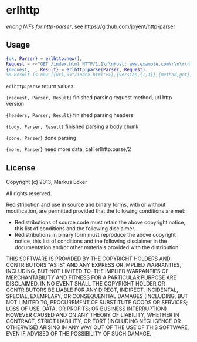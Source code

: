 erlhttp
================================

*erlang NIFs for http-parser*, see https://github.com/joyent/http-parser


Usage
-------------------------

```erlang
{ok, Parser} = erlhttp:new(),
Request = <<"GET /index.html HTTP/1.1\r\nHost: www.example.com\r\n\r\n">>,
{request, _, Result} = erlhttp:parse(Parser, Request). 
%% Result is now [{url,<<"/index.html">>},{version,{1,1}},{method,get}]
```

```erlhttp:parse``` return values:

```{request, Parser, Result}``` finished parsing request method, url http version

```{headers, Parser, Result}``` finished parsing headers

```{body, Parser, Result}``` finished parsing a body chunk

```{done, Parser}``` done parsing

```{more, Parser}``` need more data, call erlhttp:parse/2


License
-------------------------
Copyright (c) 2013, Markus Ecker

All rights reserved.

Redistribution and use in source and binary forms, with or without modification, are permitted provided that the following conditions are met:

- Redistributions of source code must retain the above copyright notice, this list of conditions and the following disclaimer.
- Redistributions in binary form must reproduce the above copyright notice, this list of conditions and the following disclaimer in the documentation and/or other materials provided with the distribution.

THIS SOFTWARE IS PROVIDED BY THE COPYRIGHT HOLDERS AND CONTRIBUTORS "AS IS" AND ANY EXPRESS OR IMPLIED WARRANTIES, INCLUDING, BUT NOT LIMITED TO, THE IMPLIED WARRANTIES OF MERCHANTABILITY AND FITNESS FOR A PARTICULAR PURPOSE ARE DISCLAIMED. IN NO EVENT SHALL THE COPYRIGHT HOLDER OR CONTRIBUTORS BE LIABLE FOR ANY DIRECT, INDIRECT, INCIDENTAL, SPECIAL, EXEMPLARY, OR CONSEQUENTIAL DAMAGES (INCLUDING, BUT NOT LIMITED TO, PROCUREMENT OF SUBSTITUTE GOODS OR SERVICES; LOSS OF USE, DATA, OR PROFITS; OR BUSINESS INTERRUPTION) HOWEVER CAUSED AND ON ANY THEORY OF LIABILITY, WHETHER IN CONTRACT, STRICT LIABILITY, OR TORT (INCLUDING NEGLIGENCE OR OTHERWISE) ARISING IN ANY WAY OUT OF THE USE OF THIS SOFTWARE, EVEN IF ADVISED OF THE POSSIBILITY OF SUCH DAMAGE.



